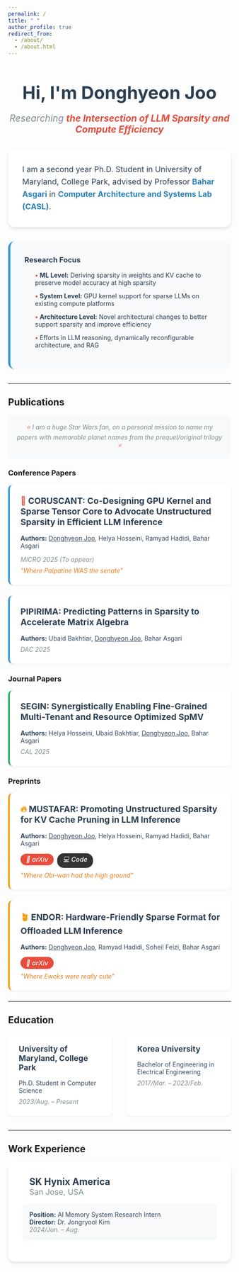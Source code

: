 ```yaml
---
permalink: /
title: " "
author_profile: true
redirect_from: 
  - /about/
  - /about.html
---
```


<div style="text-align: center; margin-bottom: 2rem;">
  <h1 style="font-size: 2.5rem; color: var(--text-color, #2c3e50); margin-bottom: 0.5rem;">Hi, I'm Donghyeon Joo</h1>
  <p style="font-size: 1.3rem; color: var(--text-muted, #7f8c8d); font-style: italic; margin-bottom: 2rem;">Researching <strong style="color: #e74c3c;">the Intersection of LLM Sparsity and Compute Efficiency</strong></p>
</div>

<div style="background: var(--page__background-color, #ffffff); padding: 2rem; border-radius: 15px; margin-bottom: 2rem; box-shadow: 0 4px 6px rgba(0,0,0,0.1);">
  <p style="font-size: 1.1rem; line-height: 1.6; margin: 0; color: var(--text-color, #2c3e50);">
    I am a second year Ph.D. Student in University of Maryland, College Park, advised by Professor <a href="https://cs.umd.edu/~bahar/" style="color: #2980b9; text-decoration: none; font-weight: bold;">Bahar Asgari</a> in <a href="https://casl.cs.umd.edu/" style="color: #2980b9; text-decoration: none; font-weight: bold;">Computer Architecture and Systems Lab (CASL)</a>.
  </p>
</div>

<div style="background: var(--page__background-color, #f8f9fa); padding: 2rem; border-radius: 15px; margin-bottom: 2rem; border-left: 5px solid #3498db;">
  <h3 style="color: var(--text-color, #2c3e50); margin-top: 0; margin-bottom: 1rem;">Research Focus</h3>
  <ul style="list-style: none; padding-left: 0;">
    <li style="margin-bottom: 0.8rem; padding-left: 1.5rem; position: relative; color: var(--text-color, #2c3e50);">
      <span style="color: #e74c3c; font-weight: bold;">•</span> <strong>ML Level:</strong> Deriving sparsity in weights and KV cache to preserve model accuracy at high sparsity
    </li>
    <li style="margin-bottom: 0.8rem; padding-left: 1.5rem; position: relative; color: var(--text-color, #2c3e50);">
      <span style="color: #e74c3c; font-weight: bold;">•</span> <strong>System Level:</strong> GPU kernel support for sparse LLMs on existing compute platforms
    </li>
    <li style="margin-bottom: 0.8rem; padding-left: 1.5rem; position: relative; color: var(--text-color, #2c3e50);">
      <span style="color: #e74c3c; font-weight: bold;">•</span> <strong>Architecture Level:</strong> Novel architectural changes to better support sparsity and improve efficiency
    </li>
    <li style="margin-bottom: 0.8rem; padding-left: 1.5rem; position: relative; color: var(--text-color, #2c3e50);">
      <span style="color: #e74c3c; font-weight: bold;">•</span> Efforts in LLM reasoning, dynamically reconfigurable architecture, and RAG 
    </li>
  </ul>
</div>

---

## Publications

<div style="background: var(--page__background-color, #f8f9fa); padding: 1rem; border-radius: 10px; margin-bottom: 1rem;">
  <p style="font-style: italic; color: var(--text-muted, #7f8c8d); margin: 0; text-align: center;">
    <span style="color: #e74c3c;">⭐</span> I am a huge Star Wars fan, on a personal mission to name my papers with memorable planet names from the prequel/original trilogy <span style="color: #e74c3c;">⭐</span>
  </p>
</div>

### Conference Papers
<div style="background: var(--page__background-color, #ffffff); padding: 1.5rem; border-radius: 10px; margin-bottom: 1.5rem; box-shadow: 0 2px 4px rgba(0,0,0,0.05); border-left: 4px solid #3498db;">
  <h4 style="color: var(--text-color, #2c3e50); margin-top: 0; margin-bottom: 1rem; font-size: 1.2rem;">
    <span style="color: #e74c3c;">🌃</span> <strong>CORUSCANT: Co-Designing GPU Kernel and Sparse Tensor Core to Advocate Unstructured Sparsity in Efficient LLM Inference</strong>
  </h4>
  <p style="margin-bottom: 0.5rem; color: var(--text-color, #34495e);"><strong>Authors:</strong> <u>Donghyeon Joo</u>, Helya Hosseini, Ramyad Hadidi, Bahar Asgari</p>
  <p style="margin-bottom: 0.5rem; color: var(--text-muted, #7f8c8d);"><em>MICRO 2025 (To appear)</em></p>
  <p style="margin: 0; font-style: italic; color: #e67e22;">"Where Palpatine WAS the senate"</p>
</div>

<div style="background: var(--page__background-color, #ffffff); padding: 1.5rem; border-radius: 10px; margin-bottom: 1.5rem; box-shadow: 0 2px 4px rgba(0,0,0,0.05); border-left: 4px solid #3498db;">
  <h4 style="color: var(--text-color, #2c3e50); margin-top: 0; margin-bottom: 1rem; font-size: 1.2rem;">
    <strong>PIPIRIMA: Predicting Patterns in Sparsity to Accelerate Matrix Algebra</strong>
  </h4>
  <p style="margin-bottom: 0.5rem; color: var(--text-color, #34495e);"><strong>Authors:</strong> Ubaid Bakhtiar, <u>Donghyeon Joo</u>, Bahar Asgari</p>
  <p style="margin: 0; color: var(--text-muted, #7f8c8d);"><em>DAC 2025</em></p>
</div>

### Journal Papers
<div style="background: var(--page__background-color, #ffffff); padding: 1.5rem; border-radius: 10px; margin-bottom: 1.5rem; box-shadow: 0 2px 4px rgba(0,0,0,0.05); border-left: 4px solid #27ae60;">
  <h4 style="color: var(--text-color, #2c3e50); margin-top: 0; margin-bottom: 1rem; font-size: 1.2rem;">
    <span style="color: #27ae60;"></span> <strong>SEGIN: Synergistically Enabling Fine-Grained Multi-Tenant and Resource Optimized SpMV</strong>
  </h4>
  <p style="margin-bottom: 0.5rem; color: var(--text-color, #34495e);"><strong>Authors:</strong> Helya Hosseini, Ubaid Bakhtiar, <u>Donghyeon Joo</u>, Bahar Asgari</p>
  <p style="margin: 0; color: var(--text-muted, #7f8c8d);"><em>CAL 2025</em></p>
</div>

### Preprints
<div style="background: var(--page__background-color, #ffffff); padding: 1.5rem; border-radius: 10px; margin-bottom: 1.5rem; box-shadow: 0 2px 4px rgba(0,0,0,0.05); border-left: 4px solid #f39c12;">
  <h4 style="color: var(--text-color, #2c3e50); margin-top: 0; margin-bottom: 1rem; font-size: 1.2rem;">
    <span style="color: #f39c12;">🔥</span> <strong>MUSTAFAR: Promoting Unstructured Sparsity for KV Cache Pruning in LLM Inference</strong>
  </h4>
  <p style="margin-bottom: 0.5rem; color: var(--text-color, #34495e);"><strong>Authors:</strong> <u>Donghyeon Joo</u>, Helya Hosseini, Ramyad Hadidi, Bahar Asgari</p>
  <p style="margin-bottom: 0.5rem; color: var(--text-muted, #7f8c8d);"><em><a href="https://arxiv.org/abs/2505.22913" style="display: inline-block; background: #e74c3c; color: white; padding: 0.3rem 0.8rem; border-radius: 15px; text-decoration: none; font-size: 0.9rem; font-weight: 500; box-shadow: 0 2px 4px rgba(0,0,0,0.1); transition: all 0.2s ease; margin-right: 0.5rem;">📄 arXiv</a><a href="https://github.com/dhjoo98/mustafar" style="display: inline-block; background: #333; color: white; padding: 0.3rem 0.8rem; border-radius: 15px; text-decoration: none; font-size: 0.9rem; font-weight: 500; box-shadow: 0 2px 4px rgba(0,0,0,0.1); transition: all 0.2s ease;">💻 Code</a></em></p>
  <p style="margin: 0; font-style: italic; color: #e67e22;">"Where Obi-wan had the high ground"</p>
</div>

<div style="background: var(--page__background-color, #ffffff); padding: 1.5rem; border-radius: 10px; margin-bottom: 1.5rem; box-shadow: 0 2px 4px rgba(0,0,0,0.05); border-left: 4px solid #f39c12;">
  <h4 style="color: var(--text-color, #2c3e50); margin-top: 0; margin-bottom: 1rem; font-size: 1.2rem;">
    <span style="color: #f39c12;">🪴</span> <strong>ENDOR: Hardware-Friendly Sparse Format for Offloaded LLM Inference</strong>
  </h4>
  <p style="margin-bottom: 0.5rem; color: var(--text-color, #34495e);"><strong>Authors:</strong> <u>Donghyeon Joo</u>, Ramyad Hadidi, Soheil Feizi, Bahar Asgari</p>
  <p style="margin-bottom: 0.5rem; color: var(--text-muted, #7f8c8d);"><em><a href="https://arxiv.org/abs/2406.11674" style="display: inline-block; background: #e74c3c; color: white; padding: 0.3rem 0.8rem; border-radius: 15px; text-decoration: none; font-size: 0.9rem; font-weight: 500; box-shadow: 0 2px 4px rgba(0,0,0,0.1); transition: all 0.2s ease;">📄 arXiv</a></em></p>
  <p style="margin: 0; font-style: italic; color: #e67e22;">"Where Ewoks were really cute"</p>
</div>

---

## Education

<div style="display: flex; gap: 2rem; margin-bottom: 2rem;">
  <div style="flex: 1; background: var(--page__background-color, #ffffff); padding: 1.5rem; border-radius: 10px; box-shadow: 0 2px 4px rgba(0,0,0,0.05);">
    <h4 style="color: var(--text-color, #2c3e50); margin-top: 0; margin-bottom: 1rem; font-size: 1.1rem;">
      <span style="color: #3498db;"></span> <strong>University of Maryland, College Park</strong>
    </h4>
    <p style="margin-bottom: 0.5rem; color: var(--text-color, #34495e);">Ph.D. Student in Computer Science</p>
    <p style="margin: 0; color: var(--text-muted, #7f8c8d);"><em>2023/Aug. – Present</em></p>
  </div>
  
  <div style="flex: 1; background: var(--page__background-color, #ffffff); padding: 1.5rem; border-radius: 10px; box-shadow: 0 2px 4px rgba(0,0,0,0.05);">
    <h4 style="color: var(--text-color, #2c3e50); margin-top: 0; margin-bottom: 1rem; font-size: 1.1rem;">
      <span style="color: #27ae60;"></span> <strong>Korea University</strong>
    </h4>
    <p style="margin-bottom: 0.5rem; color: var(--text-color, #34495e);">Bachelor of Engineering in Electrical Engineering</p>
    <p style="margin: 0; color: var(--text-muted, #7f8c8d);"><em>2017/Mar. – 2023/Feb.</em></p>
  </div>
</div>

---

## Work Experience

<div style="background: var(--page__background-color, #ffffff); padding: 2rem; border-radius: 15px; box-shadow: 0 4px 6px rgba(0,0,0,0.1);">
  <div style="display: flex; align-items: center; margin-bottom: 1rem;">
    <span style="font-size: 2rem; margin-right: 1rem;"></span>
    <div>
      <h4 style="color: var(--text-color, #2c3e50); margin: 0; font-size: 1.3rem;"><strong>SK Hynix America</strong></h4>
      <p style="margin: 0; color: var(--text-muted, #7f8c8d); font-size: 1.1rem;">San Jose, USA</p>
    </div>
  </div>
  <div style="background: var(--page__background-color, #f8f9fa); padding: 1rem; border-radius: 8px; margin-bottom: 1rem;">
    <p style="margin: 0; color: var(--text-color, #34495e);"><strong>Position:</strong> AI Memory System Research Intern</p>
    <p style="margin: 0; color: var(--text-color, #34495e);"><strong>Director:</strong> Dr. Jongryool Kim</p>
    <p style="margin: 0; color: var(--text-muted, #7f8c8d);"><em>2024/Jun. – Aug.</em></p>
  </div>
</div>
